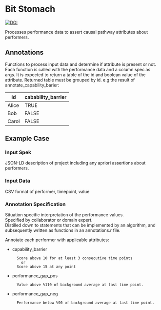 # Bit Stomach
[![DOI](https://zenodo.org/badge/DOI/10.5281/zenodo.1300745.svg)](https://doi.org/10.5281/zenodo.1300745)

Processes performance data to assert causal pathway attributes about performers. 

## Annotations
Functions to process input data and determine if attribute is present or not.  
Each function is called with the performance data and a column spec as args.
It is expected to return a table of the id and boolean value of the attribute.
Returned table must be grouped by id. e.g the result of annotate\_capability\_barier:

id | cabability\_barrier |
---|--------------------|
 Alice | TRUE |
 Bob | FALSE |
 Carol | FALSE |

## Example Case

### Input Spek
JSON-LD description of project including any apriori assertions about performers.

### Input Data
CSV format of performer, timepoint, value

### Annotation Specification
Situation specific interpretation of the performance values.  
Specified by collaborator or domain expert.  
Distilled down to statements that can be implemented by an algorithm,
and subsequently written as functions in an annotations.r file.

Annotate each performer with applicable attributes:
- capability\_barrier

    ```
      Score above 10 for at least 3 consecutive time points
        or
      Score above 15 at any point
    ```

- performance\_gap\_pos
    ```
      Value above %110 of background average at last time point.
    ```
- performance\_gap\_neg
    ```
      Performance below %90 of background average at last time point.
    ```
